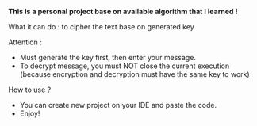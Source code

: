 **This is a personal project base on available algorithm that I learned !** 

What it can do : to cipher the text base on generated key 

Attention : 
 - Must generate the key first, then enter your message.
 - To decrypt message, you must NOT close the current execution (because encryption and decryption must have the same key to work)

How to use ? 
 - You can create new project on your IDE and paste the code.
 - Enjoy! 
